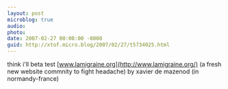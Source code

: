 ```yaml
---
layout: post
microblog: true
audio: 
photo: 
date: 2007-02-27 00:00:00 -0000
guid: http://xtof.micro.blog/2007/02/27/t5734025.html
---
```

think i'll beta test [www.lamigraine.org](http://www.lamigraine.org/)   (a fresh new website commnity to fight headache) by xavier de mazenod (in normandy-france)
